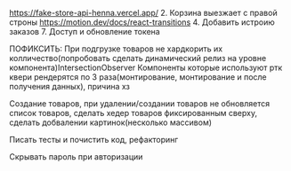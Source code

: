 https://fake-store-api-henna.vercel.app/ 2. Корзина выезжает с правой строны https://motion.dev/docs/react-transitions 4. Добавить истроию заказов 7. Доступ и обновление токена

ПОФИКСИТЬ:
При подгрузке товаров не хардкорить их колличество(попробовать сделать динамический релиз на уровне компонента)IntersectionObserver
Компоненты которые используют ртк квери рендерятся по 3 раза(монтирование, монтирование и после получения данных), причина хз

Создание товаров, при удалении/создании товаров не обновляется список товаров, сделать хедер товаров фиксированным сверху, сделать добвалении картинок(несколько массивом)

Писать тесты и почистить код, рефакторинг

Cкрывать пароль при авторизации
